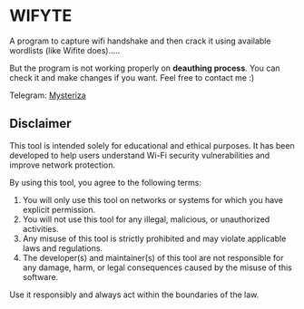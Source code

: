 # WIFYTE
A program to capture wifi handshake and then crack it using available wordlists (like Wifite does).....

But the program is not working properly on **deauthing process**. You can check it and make changes if you want. Feel free to contact me :)

Telegram: [Mysteriza](https://t.me/Mysteriza)

## Disclaimer
This tool is intended solely for educational and ethical purposes. It has been developed to help users understand Wi-Fi security vulnerabilities and improve network protection.

By using this tool, you agree to the following terms:

1. You will only use this tool on networks or systems for which you have explicit permission.
2. You will not use this tool for any illegal, malicious, or unauthorized activities.
3. Any misuse of this tool is strictly prohibited and may violate applicable laws and regulations.
4. The developer(s) and maintainer(s) of this tool are not responsible for any damage, harm, or legal consequences caused by the misuse of this software.

Use it responsibly and always act within the boundaries of the law.
